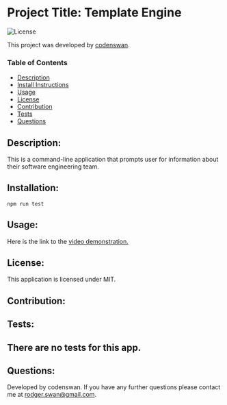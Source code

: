 # Project Title: Template Engine
![License](https://img.shields.io/badge/License-MIT-green)

This project was developed by [codenswan](https://github.com/codenswan).

### Table of Contents
* [Description](#Description)
* [Install Instructions](#Installation)
* [Usage](#Usage)
* [License](#License)
* [Contribution](#Contribution)
* [Tests](#Tests)
* [Questions](#Questions)

## Description:
This is a command-line application that prompts user for information about their software engineering team.

## Installation:
    npm run test
    
## Usage:
Here is the link to the [video demonstration.](https://youtu.be/8RX7vfkEnW0)


## License:
This application is licensed under MIT.

## Contribution:


## Tests:
There are no tests for this app.
---
## Questions:
Developed by codenswan. 
If you have any further questions please contact me at [rodger.swan@gmail.com](mailto:rodger.swan@gmail.com).
